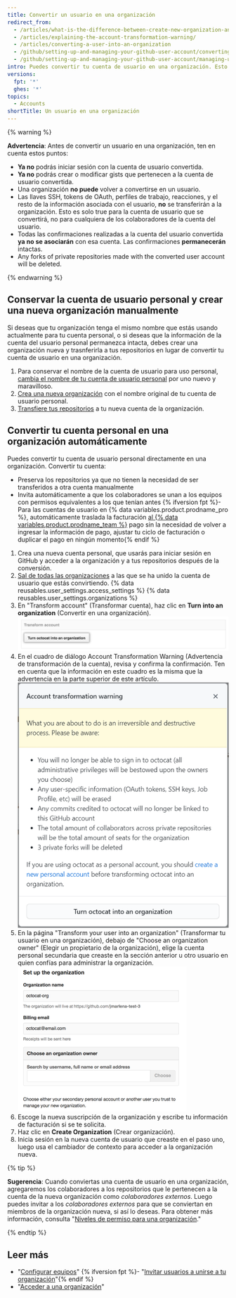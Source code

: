 ```yaml
---
title: Convertir un usuario en una organización
redirect_from:
  - /articles/what-is-the-difference-between-create-new-organization-and-turn-account-into-an-organization/
  - /articles/explaining-the-account-transformation-warning/
  - /articles/converting-a-user-into-an-organization
  - /github/setting-up-and-managing-your-github-user-account/converting-a-user-into-an-organization
  - /github/setting-up-and-managing-your-github-user-account/managing-user-account-settings/converting-a-user-into-an-organization
intro: Puedes convertir tu cuenta de usuario en una organización. Esto permite que haya más permisos granulares para repositorios que pertenecen a la organización.
versions:
  fpt: '*'
  ghes: '*'
topics:
  - Accounts
shortTitle: Un usuario en una organización
---
```


{% warning %}

**Advertencia**: Antes de convertir un usuario en una organización, ten en cuenta estos puntos:

 - **Ya no** podrás iniciar sesión con la cuenta de usuario convertida.
 - **Ya no** podrás crear o modificar gists que pertenecen a la cuenta de usuario convertida.
 - Una organización **no puede** volver a convertirse en un usuario.
 - Las llaves SSH, tokens de OAuth, perfiles de trabajo, reacciones, y el resto de la información asociada con el usuario, **no** se transferirán a la organización. Esto es solo true para la cuenta de usuario que se convertirá, no para cualquiera de los colaboradores de la cuenta del usuario.
 - Todas las confirmaciones realizadas a la cuenta del usuario convertida **ya no se asociarán** con esa cuenta. Las confirmaciones **permanecerán** intactas.
 - Any forks of private repositories made with the converted user account will be deleted.

{% endwarning %}

## Conservar la cuenta de usuario personal y crear una nueva organización manualmente

Si deseas que tu organización tenga el mismo nombre que estás usando actualmente para tu cuenta personal, o si deseas que la información de la cuenta del usuario personal permanezca intacta, debes crear una organización nueva y trasnferirla a tus repositorios en lugar de convertir tu cuenta de usuario en una organización.

1. Para conservar el nombre de la cuenta de usuario para uso personal, [cambia el nombre de tu cuenta de usuario personal](/articles/changing-your-github-username) por uno nuevo y maravilloso.
2. [Crea una nueva organización](/articles/creating-a-new-organization-from-scratch) con el nombre original de tu cuenta de usuario personal.
3. [Transfiere tus repositorios](/articles/transferring-a-repository) a tu nueva cuenta de la organización.

## Convertir tu cuenta personal en una organización automáticamente

Puedes convertir tu cuenta de usuario personal directamente en una organización. Convertir tu cuenta:
 - Preserva los repositorios ya que no tienen la necesidad de ser transferidos a otra cuenta manualmente
 - Invita automáticamente a que los colaboradores se unan a los equipos con permisos equivalentes a los que tenían antes
 {% ifversion fpt %}- Para las cuentas de usuario en {% data variables.product.prodname_pro %}, automáticamente traslada la facturación [al {% data variables.product.prodname_team %}](/articles/about-billing-for-github-accounts) pago sin la necesidad de volver a ingresar la información de pago, ajustar tu ciclo de facturación o duplicar el pago en ningún momento{% endif %}

1. Crea una nueva cuenta personal, que usarás para iniciar sesión en GitHub y acceder a la organización y a tus repositorios después de la conversión.
2.  [Sal de todas las organizaciones](/articles/removing-yourself-from-an-organization) a las que se ha unido la cuenta de usuario que estás convirtiendo.
{% data reusables.user_settings.access_settings %}
{% data reusables.user_settings.organizations %}
5. En "Transform account" (Transformar cuenta), haz clic en **Turn <username> into an organization** (Convertir en una organización). ![Botón para convertir la organización](/assets/images/help/settings/convert-to-organization.png)
6. En el cuadro de diálogo Account Transformation Warning (Advertencia de transformación de la cuenta), revisa y confirma la confirmación. Ten en cuenta que la información en este cuadro es la misma que la advertencia en la parte superior de este artículo. ![Advertencia de conversión](/assets/images/help/organizations/organization-account-transformation-warning.png)
7. En la página "Transform your user into an organization" (Transformar tu usuario en una organización), debajo de "Choose an organization owner" (Elegir un propietario de la organización), elige la cuenta personal secundaria que creaste en la sección anterior u otro usuario en quien confías para administrar la organización. ![Página Add organization owner (Agregar propietario de la organización)](/assets/images/help/organizations/organization-add-owner.png)
8. Escoge la nueva suscripción de la organización y escribe tu información de facturación si se te solicita.
9. Haz clic en **Create Organization** (Crear organización).
10. Inicia sesión en la nueva cuenta de usuario que creaste en el paso uno, luego usa el cambiador de contexto para acceder a la organización nueva.

{% tip %}

**Sugerencia**: Cuando conviertas una cuenta de usuario en una organización, agregaremos los colaboradores a los repositorios que le pertenecen a la cuenta de la nueva organización como *colaboradores externos*. Luego puedes invitar a los *colaboradores externos* para que se conviertan en miembros de la organización nueva, si así lo deseas. Para obtener más información, consulta "[Niveles de permiso para una organización](/organizations/managing-peoples-access-to-your-organization-with-roles/permission-levels-for-an-organization#outside-collaborators)."

{% endtip %}

## Leer más
- "[Configurar equipos](/articles/setting-up-teams)"
{% ifversion fpt %}- "[Invitar usuarios a unirse a tu organización](/articles/inviting-users-to-join-your-organization)"{% endif %}
- "[Acceder a una organización](/articles/accessing-an-organization)"
